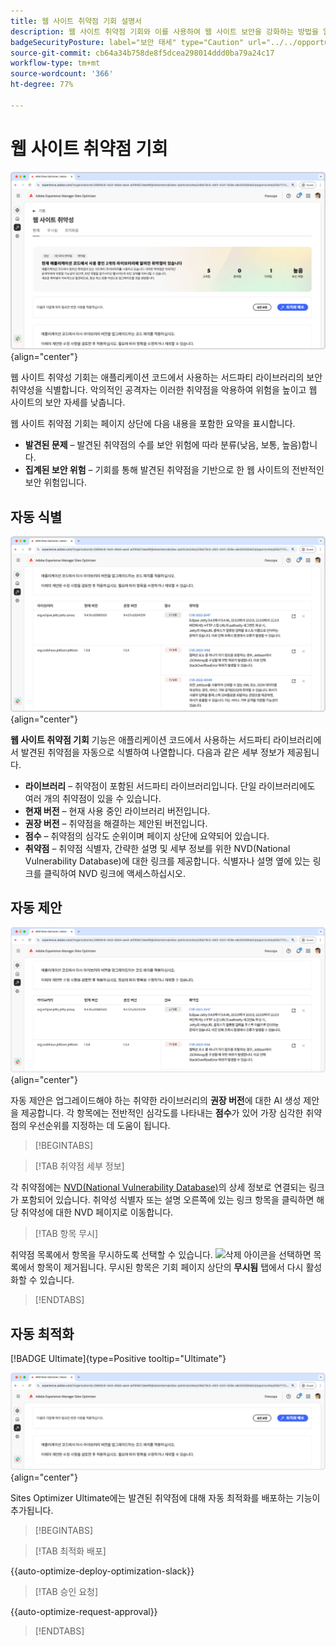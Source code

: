 ```yaml
---
title: 웹 사이트 취약점 기회 설명서
description: 웹 사이트 취약점 기회와 이를 사용하여 웹 사이트 보안을 강화하는 방법을 알아봅니다.
badgeSecurityPosture: label="보안 태세" type="Caution" url="../../opportunity-types/security-posture.md" tooltip="보안 태세"
source-git-commit: cb64a34b758de8f5dcea298014ddd0ba79a24c17
workflow-type: tm+mt
source-wordcount: '366'
ht-degree: 77%

---
```



# 웹 사이트 취약점 기회

![웹 사이트 취약점 기회](./assets/website-vulnerabilities/hero.png){align="center"}

웹 사이트 취약성 기회는 애플리케이션 코드에서 사용하는 서드파티 라이브러리의 보안 취약성을 식별합니다. 악의적인 공격자는 이러한 취약점을 악용하여 위험을 높이고 웹 사이트의 보안 자세를 낮춥니다.

웹 사이트 취약점 기회는 페이지 상단에 다음 내용을 포함한 요약을 표시합니다.

* **발견된 문제** – 발견된 취약점의 수를 보안 위험에 따라 분류(낮음, 보통, 높음)합니다.
* **집계된 보안 위험** – 기회를 통해 발견된 취약점을 기반으로 한 웹 사이트의 전반적인 보안 위험입니다.

## 자동 식별

![웹 사이트 취약점 자동 식별](./assets/website-vulnerabilities/auto-identify.png){align="center"}

**웹 사이트 취약점 기회** 기능은 애플리케이션 코드에서 사용하는 서드파티 라이브러리에서 발견된 취약점을 자동으로 식별하여 나열합니다. 다음과 같은 세부 정보가 제공됩니다.

* **라이브러리** – 취약점이 포함된 서드파티 라이브러리입니다. 단일 라이브러리에도 여러 개의 취약점이 있을 수 있습니다.
* **현재 버전** – 현재 사용 중인 라이브러리 버전입니다.
* **권장 버전** – 취약점을 해결하는 제안된 버전입니다.
* **점수** – 취약점의 심각도 순위이며 페이지 상단에 요약되어 있습니다.
* **취약점** – 취약점 식별자, 간략한 설명 및 세부 정보를 위한 NVD(National Vulnerability Database)에 대한 링크를 제공합니다. 식별자나 설명 옆에 있는 링크를 클릭하여 NVD 링크에 액세스하십시오.

## 자동 제안

![웹 사이트 취약점 자동 제안](./assets/website-vulnerabilities/auto-suggest.png){align="center"}

자동 제안은 업그레이드해야 하는 취약한 라이브러리의 **권장 버전**&#x200B;에 대한 AI 생성 제안을 제공합니다. 각 항목에는 전반적인 심각도를 나타내는 **점수**&#x200B;가 있어 가장 심각한 취약점의 우선순위를 지정하는 데 도움이 됩니다.

>[!BEGINTABS]

>[!TAB 취약점 세부 정보]

각 취약점에는 [NVD(National Vulnerability Database)](https://nvd.nist.gov/)의 상세 정보로 연결되는 링크가 포함되어 있습니다. 취약성 식별자 또는 설명 오른쪽에 있는 링크 항목을 클릭하면 해당 취약성에 대한 NVD 페이지로 이동합니다.

>[!TAB 항목 무시]

취약점 목록에서 항목을 무시하도록 선택할 수 있습니다. ![삭제 아이콘](https://spectrum.adobe.com/static/icons/ui_18/CrossSize500.svg)을 선택하면 목록에서 항목이 제거됩니다. 무시된 항목은 기회 페이지 상단의 **무시됨** 탭에서 다시 활성화할 수 있습니다.<!---right now it does not seem to be implemented, but the page description mentions this functionality-->

>[!ENDTABS]


## 자동 최적화

[!BADGE Ultimate]{type=Positive tooltip="Ultimate"}

![웹 사이트 취약점 자동 최적화](./assets/website-vulnerabilities/auto-optimize.png){align="center"}

Sites Optimizer Ultimate에는 발견된 취약점에 대해 자동 최적화를 배포하는 기능이 추가됩니다.

>[!BEGINTABS]

>[!TAB 최적화 배포]

{{auto-optimize-deploy-optimization-slack}}

>[!TAB 승인 요청]

{{auto-optimize-request-approval}}

>[!ENDTABS]